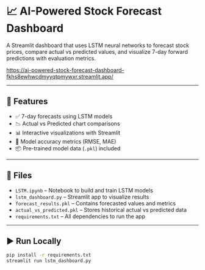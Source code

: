 # 📈 AI-Powered Stock Forecast Dashboard

A Streamlit dashboard that uses LSTM neural networks to forecast stock prices, compare actual vs predicted values, and visualize 7-day forward predictions with evaluation metrics.

https://ai-powered-stock-forecast-dashboard-fkhs8ewhwcdmyyqtpmywxr.streamlit.app/

---

## 🚀 Features
- ✅ 7-day forecasts using LSTM models
- 📉 Actual vs Predicted chart comparisons
- 📊 Interactive visualizations with Streamlit
- 🧠 Model accuracy metrics (RMSE, MAE)
- 📦 Pre-trained model data (`.pkl`) included

---

## 📁 Files
- `LSTM.ipynb` – Notebook to build and train LSTM models
- `lstm_dashboard.py` – Streamlit app to visualize results
- `forecast_results.pkl` – Contains forecasted values and metrics
- `actual_vs_predicted.pkl` – Stores historical actual vs predicted data
- `requirements.txt` – All dependencies to run the app

---

## ▶️ Run Locally

```bash
pip install -r requirements.txt
streamlit run lstm_dashboard.py
